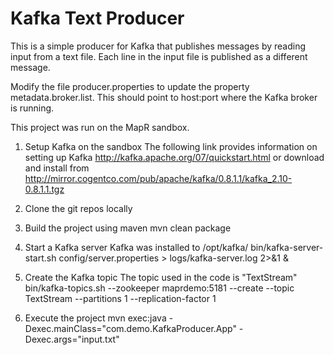 # Kafka Text Producer

This is a simple producer for Kafka that publishes messages by reading
input from a text file. Each line in the input file is published as a
different message.

Modify the file producer.properties to update the property
metadata.broker.list. This should point to host:port where the
Kafka broker is running.


This project was run on the MapR sandbox.
1. Setup Kafka on the sandbox
The following link provides information on setting up Kafka
http://kafka.apache.org/07/quickstart.html
or download and install from
http://mirror.cogentco.com/pub/apache/kafka/0.8.1.1/kafka_2.10-0.8.1.1.tgz

2. Clone the git repos locally

3. Build the project using maven
mvn clean package

4. Start a Kafka server
Kafka was installed to /opt/kafka/
bin/kafka-server-start.sh config/server.properties > logs/kafka-server.log 2>&1 &

5. Create the Kafka topic
The topic used in the code is "TextStream"
bin/kafka-topics.sh --zookeeper maprdemo:5181 --create --topic TextStream --partitions 1 --replication-factor 1

6. Execute the project
mvn exec:java -Dexec.mainClass="com.demo.KafkaProducer.App" -Dexec.args="input.txt"
